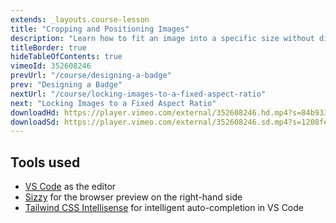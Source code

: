 ```yaml
---
extends: _layouts.course-lesson
title: "Cropping and Positioning Images"
description: "Learn how to fit an image into a specific size without distorting it."
titleBorder: true
hideTableOfContents: true
vimeoId: 352608246
prevUrl: "/course/designing-a-badge"
prev: "Designing a Badge"
nextUrl: "/course/locking-images-to-a-fixed-aspect-ratio"
next: "Locking Images to a Fixed Aspect Ratio"
downloadHd: https://player.vimeo.com/external/352608246.hd.mp4?s=84b933b6e9e52e677b5e609390099fd2d5c4d750&profile_id=169&download=1
downloadSd: https://player.vimeo.com/external/352608246.sd.mp4?s=1208fe63b2afeaaba9eab9aee8c1eec4946dca1f&profile_id=165&download=1
---
```


## Tools used

- [VS Code](https://code.visualstudio.com/) as the editor
- [Sizzy](https://adamwathan.me/sizzy) for the browser preview on the right-hand side
- [Tailwind CSS Intellisense](https://marketplace.visualstudio.com/items?itemName=bradlc.vscode-tailwindcss) for intelligent auto-completion in VS Code
